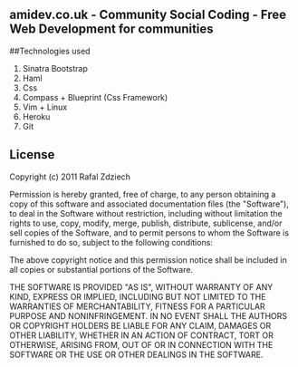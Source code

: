 ## amidev.co.uk - Community Social Coding - Free Web Development for communities

##Technologies used
1. Sinatra Bootstrap
2. Haml
3. Css
4. Compass + Blueprint (Css Framework)
5. Vim + Linux
6. Heroku
7. Git

## License

Copyright (c) 2011 Rafal Zdziech

Permission is hereby granted, free of charge, to any person obtaining a copy of this software and associated documentation files (the "Software"), to deal in the Software without restriction, including without limitation the rights to use, copy, modify, merge, publish, distribute, sublicense, and/or sell copies of the Software, and to permit persons to whom the Software is furnished to do so, subject to the following conditions:

The above copyright notice and this permission notice shall be included in all copies or substantial portions of the Software.

THE SOFTWARE IS PROVIDED "AS IS", WITHOUT WARRANTY OF ANY KIND, EXPRESS OR IMPLIED, INCLUDING BUT NOT LIMITED TO THE WARRANTIES OF MERCHANTABILITY, FITNESS FOR A PARTICULAR PURPOSE AND NONINFRINGEMENT. IN NO EVENT SHALL THE AUTHORS OR COPYRIGHT HOLDERS BE LIABLE FOR ANY CLAIM, DAMAGES OR OTHER LIABILITY, WHETHER IN AN ACTION OF CONTRACT, TORT OR OTHERWISE, ARISING FROM, OUT OF OR IN CONNECTION WITH THE SOFTWARE OR THE USE OR OTHER DEALINGS IN THE SOFTWARE.
